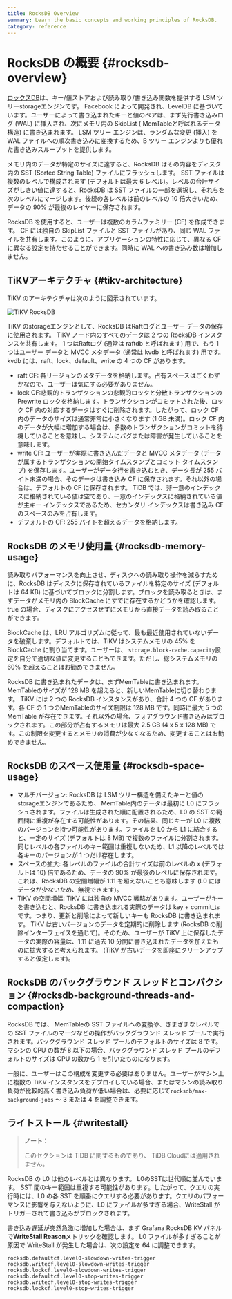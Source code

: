 ```yaml
---
title: RocksDB Overview
summary: Learn the basic concepts and working principles of RocksDB.
category: reference
---
```


# RocksDB の概要 {#rocksdb-overview}

[ロックスDB](https://github.com/facebook/rocksdb)は、キー/値ストアおよび読み取り/書き込み関数を提供する LSM ツリーstorageエンジンです。 Facebook によって開発され、LevelDB に基づいています。ユーザーによって書き込まれたキーと値のペアは、まず先行書き込みログ (WAL) に挿入され、次にメモリ内の SkipList ( MemTableと呼ばれるデータ構造) に書き込まれます。 LSM ツリー エンジンは、ランダムな変更 (挿入) を WAL ファイルへの順次書き込みに変換するため、B ツリー エンジンよりも優れた書き込みスループットを提供します。

メモリ内のデータが特定のサイズに達すると、RocksDB はその内容をディスク内の SST (Sorted String Table) ファイルにフラッシュします。 SST ファイルは複数のレベルで構成されます (デフォルトは最大 6 レベル)。レベルの合計サイズがしきい値に達すると、RocksDB は SST ファイルの一部を選択し、それらを次のレベルにマージします。後続の各レベルは前のレベルの 10 倍大きいため、データの 90% が最後のレイヤーに保存されます。

RocksDB を使用すると、ユーザーは複数のカラムファミリー (CF) を作成できます。 CF には独自の SkipList ファイルと SST ファイルがあり、同じ WAL ファイルを共有します。このように、アプリケーションの特性に応じて、異なる CF に異なる設定を持たせることができます。同時に WAL への書き込み数は増加しません。

## TiKVアーキテクチャ {#tikv-architecture}

TiKV のアーキテクチャは次のように図示されています。

![TiKV RocksDB](https://download.pingcap.com/images/docs/tikv-rocksdb.png)

TiKV のstorageエンジンとして、RocksDB はRaftログとユーザー データの保存に使用されます。 TiKV ノード内のすべてのデータは 2 つの RocksDB インスタンスを共有します。 1 つはRaftログ (通常は raftdb と呼ばれます) 用で、もう 1 つはユーザー データと MVCC メタデータ (通常は kvdb と呼ばれます) 用です。 kvdb には、raft、lock、default、write の 4 つの CF があります。

-   raft CF: 各リージョンのメタデータを格納します。占有スペースはごくわずかなので、ユーザーは気にする必要がありません。
-   lock CF:悲観的トランザクションの悲観的ロックと分散トランザクションの Prewrite ロックを格納します。トランザクションがコミットされた後、ロック CF 内の対応するデータはすぐに削除されます。したがって、ロック CF 内のデータのサイズは通常非常に小さくなります (1 GB 未満)。ロック CF 内のデータが大幅に増加する場合は、多数のトランザクションがコミットを待機していることを意味し、システムにバグまたは障害が発生していることを意味します。
-   write CF: ユーザーが実際に書き込んだデータと MVCC メタデータ (データが属するトランザクションの開始タイムスタンプとコミット タイムスタンプ) を保存します。ユーザーがデータ行を書き込むとき、データ長が 255 バイト未満の場合、そのデータは書き込み CF に保存されます。それ以外の場合は、デフォルトの CF に保存されます。 TiDB では、非一意のインデックスに格納されている値は空であり、一意のインデックスに格納されている値が主キー インデックスであるため、セカンダリ インデックスは書き込み CF のスペースのみを占有します。
-   デフォルトの CF: 255 バイトを超えるデータを格納します。

## RocksDB のメモリ使用量 {#rocksdb-memory-usage}

読み取りパフォーマンスを向上させ、ディスクへの読み取り操作を減らすために、RocksDB はディスクに保存されているファイルを特定のサイズ (デフォルトは 64 KB) に基づいてブロックに分割します。ブロックを読み取るときは、まずデータがメモリ内の BlockCache にすでに存在するかどうかを確認します。 true の場合、ディスクにアクセスせずにメモリから直接データを読み取ることができます。

BlockCache は、LRU アルゴリズムに従って、最も最近使用されていないデータを破棄します。デフォルトでは、TiKV はシステムメモリの 45% を BlockCache に割り当てます。ユーザーは、 `storage.block-cache.capacity`設定を自分で適切な値に変更することもできます。ただし、総システムメモリの 60% を超えることはお勧めできません。

RocksDB に書き込まれたデータは、まずMemTableに書き込まれます。 MemTableのサイズが 128 MB を超えると、新しいMemTableに切り替わります。 TiKV には 2 つの RocksDB インスタンスがあり、合計 4 つの CF があります。各 CF の 1 つのMemTableのサイズ制限は 128 MB です。同時に最大 5 つの MemTable が存在できます。それ以外の場合、フォアグラウンド書き込みはブロックされます。この部分が占有するメモリは最大 2.5 GB (4 x 5 x 128 MB) です。この制限を変更するとメモリの消費が少なくなるため、変更することはお勧めできません。

## RocksDB のスペース使用量 {#rocksdb-space-usage}

-   マルチバージョン: RocksDB は LSM ツリー構造を備えたキーと値のstorageエンジンであるため、 MemTable内のデータは最初に L0 にフラッシュされます。ファイルは生成された順に配置されるため、L0 の SST の範囲間に重複が存在する可能性があります。その結果、同じキーが L0 に複数のバージョンを持つ可能性があります。ファイルを L0 から L1 に結合すると、一定のサイズ (デフォルトは 8 MB) で複数のファイルに分割されます。同じレベルの各ファイルのキー範囲は重複しないため、L1 以降のレベルでは各キーのバージョンが 1 つだけ存在します。
-   スペースの拡大: 各レベルのファイルの合計サイズは前のレベルの x (デフォルトは 10) 倍であるため、データの 90% が最後のレベルに保存されます。これは、RocksDB の空間増幅が 1.11 を超えないことも意味します (L0 にはデータが少ないため、無視できます)。
-   TiKV の空間増幅: TiKV には独自の MVCC 戦略があります。ユーザーがキーを書き込むと、RocksDB に書き込まれる実際のデータは key + commit_ts です。つまり、更新と削除によって新しいキーも RocksDB に書き込まれます。 TiKV は古いバージョンのデータを定期的に削除します (RocksDB の削除インターフェイスを通じて)。そのため、ユーザーが TiKV 上に保存したデータの実際の容量は、1.11 に過去 10 分間に書き込まれたデータを加えたものに拡大すると考えられます。 (TiKV が古いデータを即座にクリーンアップすると仮定します)。

## RocksDB のバックグラウンド スレッドとコンパクション {#rocksdb-background-threads-and-compaction}

RocksDB では、 MemTableの SST ファイルへの変換や、さまざまなレベルでの SST ファイルのマージなどの操作がバックグラウンド スレッド プールで実行されます。バックグラウンド スレッド プールのデフォルトのサイズは 8 です。マシンの CPU の数が 8 以下の場合、バックグラウンド スレッド プールのデフォルトのサイズは CPU の数から 1 を引いたものになります。

一般に、ユーザーはこの構成を変更する必要はありません。ユーザーがマシン上に複数の TiKV インスタンスをデプロイしている場合、またはマシンの読み取り負荷が比較的高く書き込み負荷が低い場合は、必要に応じて`rocksdb/max-background-jobs` ～ 3 または 4 を調整できます。

## ライトストール {#writestall}

<CustomContent platform="tidb-cloud">

> **ノート：**
>
> このセクションは TiDB に関するものであり、 TiDB Cloudには適用されません。

</CustomContent>

RocksDB の L0 は他のレベルとは異なります。 L0のSSTは世代順に並んでいます。 SST 間のキー範囲は重複する可能性があります。したがって、クエリの実行時には、L0 の各 SST を順番にクエリする必要があります。クエリのパフォーマンスに影響を与えないように、L0 にファイルが多すぎる場合、WriteStall がトリガーされて書き込みがブロックされます。

書き込み遅延が突然急激に増加した場合は、まず Grafana RocksDB KV パネルで**WriteStall Reason**メトリックを確認します。 L0 ファイルが多すぎることが原因で WriteStall が発生した場合は、次の設定を 64 に調整できます。

```
rocksdb.defaultcf.level0-slowdown-writes-trigger
rocksdb.writecf.level0-slowdown-writes-trigger
rocksdb.lockcf.level0-slowdown-writes-trigger
rocksdb.defaultcf.level0-stop-writes-trigger
rocksdb.writecf.level0-stop-writes-trigger
rocksdb.lockcf.level0-stop-writes-trigger
```
